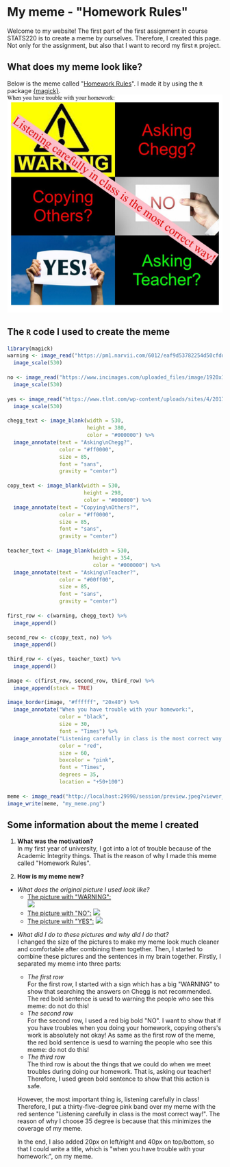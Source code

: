 # My meme - "Homework Rules"
Welcome to my website! The first part of the first assignment in course STATS220 is to create a meme by ourselves. Therefore, I created this page. Not only for the assignment, but also that I want to record my first `R` project.

## What does my meme look like?
Below is the meme called "[Homework Rules](https://github.com/Yiming-Jin/stats220/blob/main/my_meme.png?raw=true)". I made it by using the `R` package [{magick}](https://cran.r-project.org/web/packages/magick/vignettes/intro.html).
![homeworkrules](https://github.com/Yiming-Jin/stats220/blob/main/my_meme.png?raw=true)

## The `R` code I used to create the meme
```r
library(magick)
warning <- image_read("https://pm1.narvii.com/6012/eaf9d53782254d50cfdd2be2342e61ea3b153bc2_hq.jpg") %>%
  image_scale(530)

no <- image_read("https://www.incimages.com/uploaded_files/image/1920x1080/getty_525041723_970647970450098_70024.jpg") %>%
  image_scale(530)

yes <- image_read("https://www.tlnt.com/wp-content/uploads/sites/4/2017/01/Yes-sign.jpg") %>%
  image_scale(530)

chegg_text <- image_blank(width = 530, 
                          height = 380, 
                          color = "#000000") %>%
  image_annotate(text = "Asking\nChegg?",
                 color = "#ff0000",
                 size = 85,
                 font = "sans",
                 gravity = "center")

copy_text <- image_blank(width = 530, 
                         height = 298, 
                         color = "#000000") %>%
  image_annotate(text = "Copying\nOthers?",
                 color = "#ff0000",
                 size = 85,
                 font = "sans",
                 gravity = "center")

teacher_text <- image_blank(width = 530, 
                            height = 354, 
                            color = "#000000") %>%
  image_annotate(text = "Asking\nTeacher?",
                 color = "#00ff00",
                 size = 85,
                 font = "sans",
                 gravity = "center")

first_row <- c(warning, chegg_text) %>%
  image_append()

second_row <- c(copy_text, no) %>%
  image_append()

third_row <- c(yes, teacher_text) %>%
  image_append()

image <- c(first_row, second_row, third_row) %>%
  image_append(stack = TRUE)

image_border(image, "#ffffff", "20x40") %>%
  image_annotate("When you have trouble with your homework:",
                 color = "black",
                 size = 30,
                 font = "Times") %>%
  image_annotate("Listening carefully in class is the most correct way!",
                 color = "red",
                 size = 60,
                 boxcolor = "pink",
                 font = "Times",
                 degrees = 35,
                 location = "+50+100") 

meme <- image_read("http://localhost:29998/session/preview.jpeg?viewer_pane=1&capabilities=1&host=http%3A%2F%2F127.0.0.1%3A15138")
image_write(meme, "my_meme.png")
```
## Some information about the meme I created  
1. **What was the motivation?**  
In my first year of university, I got into a lot of trouble because of the Academic Integrity things. That is the reason of why I made this meme called "Homework Rules".  

2. **How is my meme new?**
* *What does the original picture I used look like?*  
  * [The picture with "WARNING":](https://pm1.narvii.com/6012/eaf9d53782254d50cfdd2be2342e61ea3b153bc2_hq.jpg)  
  ![](https://pm1.narvii.com/6012/eaf9d53782254d50cfdd2be2342e61ea3b153bc2_hq.jpg)  
  * [The picture with "NO":](https://www.incimages.com/uploaded_files/image/1920x1080/getty_525041723_970647970450098_70024.jpg)
  ![](https://www.incimages.com/uploaded_files/image/1920x1080/getty_525041723_970647970450098_70024.jpg)
  * [The picture with "YES":](https://www.tlnt.com/wp-content/uploads/sites/4/2017/01/Yes-sign.jpg)
  ![](https://www.tlnt.com/wp-content/uploads/sites/4/2017/01/Yes-sign.jpg)
  
<!--- 图片本来是什么样子的（网站链接和直接的图片) --->
* *What did I do to these pictures and why did I do that?*  
I changed the size of the pictures to make my meme look much cleaner and comfortable after combining them together. Then, I started to combine these pictures and the sentences in my brain together. Firstly, I separated my meme into three parts:  
  * *The first row*   
For the first row, I started with a sign which has a big "WARNING" to show that searching the answers on Chegg is not recommended. The red bold sentence is uesd to warning the people who see this meme: do not do this!  
  * *The second row*  
For the second row, I used a red big bold "NO". I want to show that if you have troubles when you doing your homework, copying others's work is absolutely not okay! As same as the first row of the meme, the red bold sentence is uesd to warning the people who see this meme: do not do this!  
  * *The third row*  
The third row is about the things that we could do when we meet troubles during doing our homework. That is, asking our teacher! Therefore, I used green bold sentence to show that this action is safe.  
  
  However, the most important thing is, listening carefully in class! Therefore, I put a thirty-five-degree pink band over my meme with the red sentence "Listening   carefully in class is the most correct way!". The reason of why I choose 35 degree is because that this minimizes the coverage of my meme.  
  
  In the end, I also added 20px on left/right and 40px on top/bottom, so that I could write a title, which is "when you have trouble with your homework:", on my       meme. 
